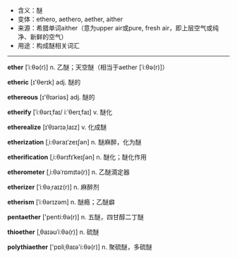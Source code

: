 - <span class="definition">含义：醚</span>
- <span class="definition">变体：ethero, aethero, aether, aither</span>
- <span class="definition">来源：希腊单词aither（意为upper air或pure, fresh air，即上层空气或纯净、新鲜的空气）</span>
- <span class="definition">用途：构成醚相关词汇</span>

---

<span class="vocabulary">**ether**</span> [ˈiːθə(r)] n. 乙醚；天空醚（相当于aether [ˈiːθə(r)]）

<span class="vocabulary">**etheric**</span> [ɪ'θerɪk] adj. 醚的

<span class="vocabulary">**ethereous**</span> [ɪ'θɪəriəs] adj. 醚的

<span class="vocabulary">**etherify**</span> [ˈiːθərɪˌfaɪ/ iːˈθerɪˌfaɪ] v. 醚化

<span class="vocabulary">**etherealize**</span> [ɪˈθɪərɪəˌlaɪz] v. 化成醚

<span class="vocabulary">**etherization**</span> [ˌi:θəraɪˈzeɪʃən] n. 醚麻醉，化为醚

<span class="vocabulary">**etherification**</span> [ˌi:θərɪfɪˈkeɪʃən] n. 醚化；醚化作用

<span class="vocabulary">**etherometer**</span> [ˌi:θəˈrɒmɪtə(r)] n. 乙醚滴定器

<span class="vocabulary">**etherizer**</span> [ˈiːθəˌraɪz(r)] n. 麻醉剂

<span class="vocabulary">**etherism**</span> [ˈiːθərɪzəm] n. 醚瘾；乙醚癖


<span class="vocabulary">**pentaether**</span> ['penti:θә(r)] n. 五醚，四甘醇二丁醚

<span class="vocabulary">**thioether**</span> [ˌθaɪəʊˈiːθə(r)] n. 硫醚

<span class="vocabulary">**polythiaether**</span> ['pɒliˌθaɪә'i:θә(r)] n. 聚硫醚，多硫醚

